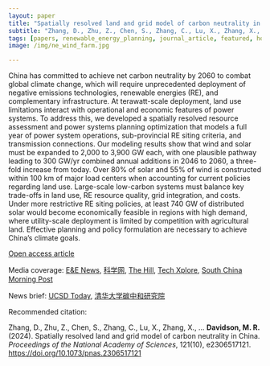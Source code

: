 ```yaml
---
layout: paper
title: "Spatially resolved land and grid model of carbon neutrality in China"
subtitle: "Zhang, D., Zhu, Z., Chen, S., Zhang, C., Lu, X., Zhang, X., … Davidson, M. R. <i>PNAS</i>."
tags: [papers, renewable_energy_planning, journal_article, featured, home]
image: /img/ne_wind_farm.jpg

---
```


China has committed to achieve net carbon neutrality by 2060 to combat global climate change, which will require unprecedented deployment of negative emissions technologies, renewable energies (RE), and complementary infrastructure. At terawatt-scale deployment, land use limitations interact with operational and economic features of power systems. To address this, we developed a spatially resolved resource assessment and power systems planning optimization that models a full year of power system operations, sub-provincial RE siting criteria, and transmission connections. Our modeling results show that wind and solar must be expanded to 2,000 to 3,900 GW each, with one plausible pathway leading to 300 GW/yr combined annual additions in 2046 to 2060, a three-fold increase from today. Over 80% of solar and 55% of wind is constructed within 100 km of major load centers when accounting for current policies regarding land use. Large-scale low-carbon systems must balance key trade-offs in land use, RE resource quality, grid integration, and costs. Under more restrictive RE siting policies, at least 740 GW of distributed solar would become economically feasible in regions with high demand, where utility-scale deployment is limited by competition with agricultural land. Effective planning and policy formulation are necessary to achieve China’s climate goals.


[Open access article](https://www.pnas.org/doi/10.1073/pnas.2306517121)

Media coverage: [E&E News](https://subscriber.politicopro.com/article/eenews/2024/02/28/one-threat-to-chinas-clean-energy-transition-lack-of-available-land-00143593), [科学网](https://paper.sciencenet.cn/htmlpaper/2024/2/20242271450105896149.shtm), [The Hill](https://thehill.com/policy/energy-environment/4489668-china-needs-huge-expansion-of-solar-win-power-to-reach-climate-goals-california-led-study/), [Tech Xplore](https://techxplore.com/news/2024-02-china-carbon-neutrality.html), [South China Morning Post](https://www.scmp.com/news/china/science/article/3253890/china-needs-10-times-its-solar-and-wind-power-be-carbon-neutral-study-finds)

News brief: [UCSD Today](https://today.ucsd.edu/story/what-will-it-take-for-china-to-reach-carbon-neutrality-by-2060), [清华大学碳中和研究院](https://www.icon.tsinghua.edu.cn/info/1066/1466.htm)

Recommended citation:

Zhang, D., Zhu, Z., Chen, S., Zhang, C., Lu, X., Zhang, X., … **Davidson, M. R.** (2024). Spatially resolved land and grid model of carbon neutrality in China. _Proceedings of the National Academy of Sciences_, 121(10), e2306517121. https://doi.org/10.1073/pnas.2306517121




